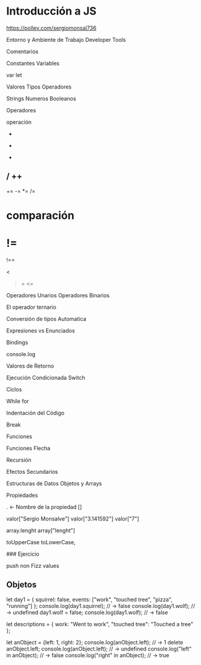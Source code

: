 
# Introducción a JS

<https://pollev.com/sergiomonsal736>



Entorno y Ambiente de Trabajo
Developer Tools


Comentarios

Constantes
Variables 

var 
let



Valores
Tipos
Operadores


Strings
Numeros 
Booleanos


Operadores

operación

+
-
*
/
++
--
+=
-=
*=
/=


comparación
==
!=
===
!==
>
<
>=
<=


Operadores Unarios
Operadores Binarios

El operador ternario


Conversión de tipos Automatica

Expresiones vs Enunciados

Bindings


console.log

Valores de Retorno


Ejecución Condicionada
Switch

Ciclos

While
for

Indentación del Código

Break

Funciones


Funciones Flecha

Recursión

Efectos Secundarios

Estructuras de Datos Objetos y Arrays


Propiedades  

.   <- Nombre de la propiedad
[]


valor["Sergio Monsalve"]
valor["3.141592"]
valor["7"]

array.lenght
array["lenght"]


toUpperCase 
toLowerCase,



### Ejercicio


push non Fizz values 


## Objetos


let day1 = {
squirrel: false,
events: ["work", "touched tree", "pizza", "running"]
}; console.log(day1.squirrel); // → false console.log(day1.wolf);
// → undefined
day1.wolf = false; console.log(day1.wolf);
// → false  




let descriptions = {
work: "Went to work",
"touched tree": "Touched a tree"
};


let anObject = {left: 1, right: 2}; console.log(anObject.left);
// → 1
delete anObject.left; console.log(anObject.left);
// → undefined
console.log("left" in anObject); // → false
console.log("right" in anObject); // → true
